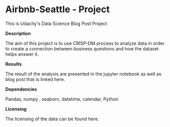 # Airbnb-Seattle - Project

This is Udacity's Data Science Blog Post Project

**Description**

The aim of this project is to use CRISP-DM process to analyze data in order to create a connection between business questions and how the dataset helps answer it. 

**Results**

The result of the analysis are presented in the jupyter notebook as well as blog post that is linked here. 

**Dependencies**

Pandas, numpy , seaborn, datetime, calendar, Python

**Licensing**

The licensing of the data can be found here.

